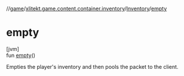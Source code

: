 //[game](../../../index.md)/[xlitekt.game.content.container.inventory](../index.md)/[Inventory](index.md)/[empty](empty.md)

# empty

[jvm]\
fun [empty](empty.md)()

Empties the player's inventory and then pools the packet to the client.

